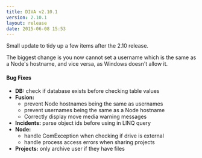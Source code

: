 ```yaml
---
title: DIVA v2.10.1
version: 2.10.1
layout: release
date: 2015-06-08 15:53
---
```


Small update to tidy up a few items after the 2.10 release.

The biggest change is you now cannot set a username which is the same as a Node's hostname, and vice versa, as Windows doesn't allow it.

#### Bug Fixes

* **DB:** check if database exists before checking table values
* **Fusion:**
  * prevent Node hostnames being the same as usernames
  * prevent usernames being the same as a Node hostname
  * Correctly display move media warning messages
* **Incidents:** parse object ids before using in LINQ query
* **Node:**
  * handle ComException when checking if drive is external
  * handle process access errors when sharing projects
* **Projects:** only archive user if they have files
